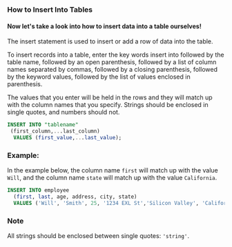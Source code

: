 ### How to Insert Into Tables

#### Now let's take a look into how to insert data into a table ourselves!

The insert statement is used to insert or add a row of data into the table.

To insert records into a table, enter the key words insert into followed by the table name, followed by an open parenthesis, followed by a list of column names separated by commas, followed by a closing parenthesis, followed by the keyword values, followed by the list of values enclosed in parenthesis.

 The values that you enter will be held in the rows and they will match up with the column names that you specify. Strings should be enclosed in single quotes, and numbers should not.

```SQL
INSERT INTO "tablename"
 (first_column,...last_column)
  VALUES (first_value,...last_value);
```

### Example:

In the example below, the column name `first` will match up with the value `Will`, and the column name `state` will match up with the value `California`.

```SQL
INSERT INTO employee
  (first, last, age, address, city, state)
  VALUES ('Will', 'Smith', 25, '1234 EXL St','Silicon Valley', 'California');
```       

### Note

All strings should be enclosed between single quotes: `'string'`.
